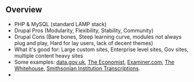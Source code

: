 Overview
--------
* PHP & MySQL (standard LAMP stack)
* Drupal Pros (Modularity, Flexibility, Stability, Community)
* Drupal Cons (Bare bones, Steep learning curve, modules not always plug and play, Hard for lay users, lack of decent themes)
* What it's good for: Large custom sites, Enterprise level sites, Gov sites, multiple content heavy sites
* Some examples: [data.gov.uk](http://data.gov.uk), [The Economist](https://drupal.org/node/915102), [Examiner.com](http://www.examiner.com/), [The Whitehouse](http://www.whitehouse.gov/), [Smithsonian Institution Transcriptions](http://transcription.si.edu/).
* 
